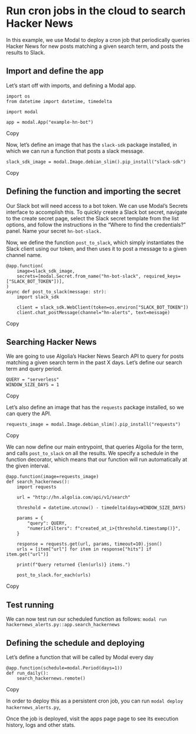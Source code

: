 # Run cron jobs in the cloud to search Hacker News

In this example, we use Modal to deploy a cron job that periodically queries
Hacker News for new posts matching a given search term, and posts the results
to Slack.

## Import and define the app

Let’s start off with imports, and defining a Modal app.

    
    
    import os
    from datetime import datetime, timedelta
    
    import modal
    
    app = modal.App("example-hn-bot")

Copy

Now, let’s define an image that has the `slack-sdk` package installed, in
which we can run a function that posts a slack message.

    
    
    slack_sdk_image = modal.Image.debian_slim().pip_install("slack-sdk")

Copy

## Defining the function and importing the secret

Our Slack bot will need access to a bot token. We can use Modal’s Secrets
interface to accomplish this. To quickly create a Slack bot secret, navigate
to the create secret page, select the Slack secret template from the list
options, and follow the instructions in the “Where to find the credentials?”
panel. Name your secret `hn-bot-slack.`

Now, we define the function `post_to_slack`, which simply instantiates the
Slack client using our token, and then uses it to post a message to a given
channel name.

    
    
    @app.function(
        image=slack_sdk_image,
        secrets=[modal.Secret.from_name("hn-bot-slack", required_keys=["SLACK_BOT_TOKEN"])],
    )
    async def post_to_slack(message: str):
        import slack_sdk
    
        client = slack_sdk.WebClient(token=os.environ["SLACK_BOT_TOKEN"])
        client.chat_postMessage(channel="hn-alerts", text=message)

Copy

## Searching Hacker News

We are going to use Algolia’s Hacker News Search API to query for posts
matching a given search term in the past X days. Let’s define our search term
and query period.

    
    
    QUERY = "serverless"
    WINDOW_SIZE_DAYS = 1

Copy

Let’s also define an image that has the `requests` package installed, so we
can query the API.

    
    
    requests_image = modal.Image.debian_slim().pip_install("requests")

Copy

We can now define our main entrypoint, that queries Algolia for the term, and
calls `post_to_slack` on all the results. We specify a schedule in the
function decorator, which means that our function will run automatically at
the given interval.

    
    
    @app.function(image=requests_image)
    def search_hackernews():
        import requests
    
        url = "http://hn.algolia.com/api/v1/search"
    
        threshold = datetime.utcnow() - timedelta(days=WINDOW_SIZE_DAYS)
    
        params = {
            "query": QUERY,
            "numericFilters": f"created_at_i>{threshold.timestamp()}",
        }
    
        response = requests.get(url, params, timeout=10).json()
        urls = [item["url"] for item in response["hits"] if item.get("url")]
    
        print(f"Query returned {len(urls)} items.")
    
        post_to_slack.for_each(urls)

Copy

## Test running

We can now test run our scheduled function as follows: `modal run
hackernews_alerts.py::app.search_hackernews`

## Defining the schedule and deploying

Let’s define a function that will be called by Modal every day

    
    
    @app.function(schedule=modal.Period(days=1))
    def run_daily():
        search_hackernews.remote()

Copy

In order to deploy this as a persistent cron job, you can run `modal deploy
hackernews_alerts.py`,

Once the job is deployed, visit the apps page page to see its execution
history, logs and other stats.

